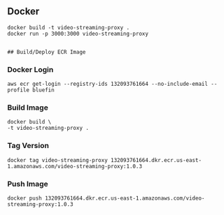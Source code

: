

## Docker
```
docker build -t video-streaming-proxy .
docker run -p 3000:3000 video-streaming-proxy


## Build/Deploy ECR Image
```

### Docker Login
```
aws ecr get-login --registry-ids 132093761664 --no-include-email --profile bluefin
```

### Build Image
```
docker build \
-t video-streaming-proxy .
```

### Tag Version
```
docker tag video-streaming-proxy 132093761664.dkr.ecr.us-east-1.amazonaws.com/video-streaming-proxy:1.0.3
```

### Push Image
```
docker push 132093761664.dkr.ecr.us-east-1.amazonaws.com/video-streaming-proxy:1.0.3
```
